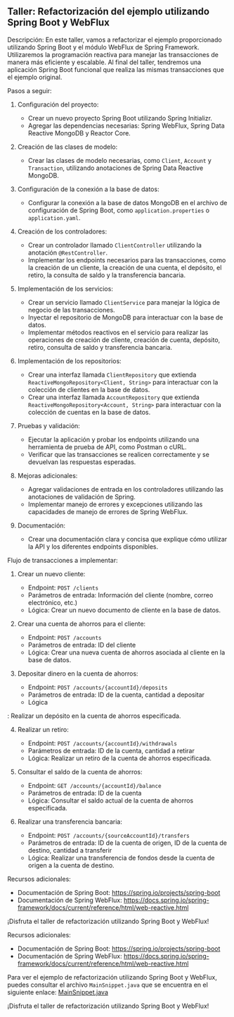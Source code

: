 ## Taller: Refactorización del ejemplo utilizando Spring Boot y WebFlux

Descripción:
En este taller, vamos a refactorizar el ejemplo proporcionado utilizando Spring Boot y el módulo WebFlux de Spring Framework. Utilizaremos la programación reactiva para manejar las transacciones de manera más eficiente y escalable. Al final del taller, tendremos una aplicación Spring Boot funcional que realiza las mismas transacciones que el ejemplo original.

Pasos a seguir:

1. Configuración del proyecto:
   - Crear un nuevo proyecto Spring Boot utilizando Spring Initializr.
   - Agregar las dependencias necesarias: Spring WebFlux, Spring Data Reactive MongoDB y Reactor Core.

2. Creación de las clases de modelo:
   - Crear las clases de modelo necesarias, como `Client`, `Account` y `Transaction`, utilizando anotaciones de Spring Data Reactive MongoDB.

3. Configuración de la conexión a la base de datos:
   - Configurar la conexión a la base de datos MongoDB en el archivo de configuración de Spring Boot, como `application.properties` o `application.yaml`.

4. Creación de los controladores:
   - Crear un controlador llamado `ClientController` utilizando la anotación `@RestController`.
   - Implementar los endpoints necesarios para las transacciones, como la creación de un cliente, la creación de una cuenta, el depósito, el retiro, la consulta de saldo y la transferencia bancaria.

5. Implementación de los servicios:
   - Crear un servicio llamado `ClientService` para manejar la lógica de negocio de las transacciones.
   - Inyectar el repositorio de MongoDB para interactuar con la base de datos.
   - Implementar métodos reactivos en el servicio para realizar las operaciones de creación de cliente, creación de cuenta, depósito, retiro, consulta de saldo y transferencia bancaria.

6. Implementación de los repositorios:
   - Crear una interfaz llamada `ClientRepository` que extienda `ReactiveMongoRepository<Client, String>` para interactuar con la colección de clientes en la base de datos.
   - Crear una interfaz llamada `AccountRepository` que extienda `ReactiveMongoRepository<Account, String>` para interactuar con la colección de cuentas en la base de datos.

7. Pruebas y validación:
   - Ejecutar la aplicación y probar los endpoints utilizando una herramienta de prueba de API, como Postman o cURL.
   - Verificar que las transacciones se realicen correctamente y se devuelvan las respuestas esperadas.

8. Mejoras adicionales:
   - Agregar validaciones de entrada en los controladores utilizando las anotaciones de validación de Spring.
   - Implementar manejo de errores y excepciones utilizando las capacidades de manejo de errores de Spring WebFlux.

9. Documentación:
   - Crear una documentación clara y concisa que explique cómo utilizar la API y los diferentes endpoints disponibles.


Flujo de transacciones a implementar:

1. Crear un nuevo cliente:
   - Endpoint: `POST /clients`
   - Parámetros de entrada: Información del cliente (nombre, correo electrónico, etc.)
   - Lógica: Crear un nuevo documento de cliente en la base de datos.

2. Crear una cuenta de ahorros para el cliente:
   - Endpoint: `POST /accounts`
   - Parámetros de entrada: ID del cliente
   - Lógica: Crear una nueva cuenta de ahorros asociada al cliente en la base de datos.

3. Depositar dinero en la cuenta de ahorros:
   - Endpoint: `POST /accounts/{accountId}/deposits`
   - Parámetros de entrada: ID de la cuenta, cantidad a depositar
   - Lógica

: Realizar un depósito en la cuenta de ahorros especificada.

4. Realizar un retiro:
   - Endpoint: `POST /accounts/{accountId}/withdrawals`
   - Parámetros de entrada: ID de la cuenta, cantidad a retirar
   - Lógica: Realizar un retiro de la cuenta de ahorros especificada.

5. Consultar el saldo de la cuenta de ahorros:
   - Endpoint: `GET /accounts/{accountId}/balance`
   - Parámetros de entrada: ID de la cuenta
   - Lógica: Consultar el saldo actual de la cuenta de ahorros especificada.

6. Realizar una transferencia bancaria:
   - Endpoint: `POST /accounts/{sourceAccountId}/transfers`
   - Parámetros de entrada: ID de la cuenta de origen, ID de la cuenta de destino, cantidad a transferir
   - Lógica: Realizar una transferencia de fondos desde la cuenta de origen a la cuenta de destino.

Recursos adicionales:
- Documentación de Spring Boot: https://spring.io/projects/spring-boot
- Documentación de Spring WebFlux: https://docs.spring.io/spring-framework/docs/current/reference/html/web-reactive.html

¡Disfruta el taller de refactorización utilizando Spring Boot y WebFlux!

Recursos adicionales:
- Documentación de Spring Boot: https://spring.io/projects/spring-boot
- Documentación de Spring WebFlux: https://docs.spring.io/spring-framework/docs/current/reference/html/web-reactive.html

Para ver el ejemplo de refactorización utilizando Spring Boot y WebFlux, puedes consultar el archivo `MainSnippet.java` que se encuentra en el siguiente enlace: [MainSnippet.java](https://github.com/sofka-practices/workshop-mambu-java/MainSnippet.java)

¡Disfruta el taller de refactorización utilizando Spring Boot y WebFlux!
